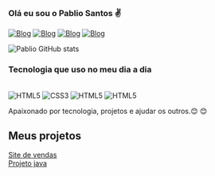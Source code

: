 
### Olá eu sou o Pablio Santos ✌️

[![Blog](https://img.shields.io/badge/Gmail-D14836?style=for-the-badge&logo=gmail&logoColor=white)](https://)
[![Blog](https://img.shields.io/badge/WhatsApp-25D366?style=for-the-badge&logo=whatsapp&logoColor=white)](https://)
[![Blog](https://img.shields.io/badge/Instagram-E4405F?style=for-the-badge&logo=instagram&logoColor=white)](https://)
[![Blog](https://img.shields.io/badge/LinkedIn-0077B5?style=for-the-badge&logo=linkedin&logoColor=white)](https://)

![Pablio GitHub stats](https://github-readme-stats.vercel.app/api?username=PablioSa&show_icons=true&theme=dracula)

### Tecnologia que uso no meu dia a dia

<div style="display: inline_block"><br />
    <img aling=""center alt="HTML5" src="https://img.shields.io/badge/HTML5-E34F26?style=for-the-badge&logo=html5&logoColor=white" />
     <img aling=""center alt="CSS3" src="https://img.shields.io/badge/CSS3-1572B6?style=for-the-badge&logo=css3&logoColor=white" />
      <img aling=""center alt="HTML5" src="https://img.shields.io/badge/JavaScript-323330?style=for-the-badge&logo=javascript&logoColor=F7DF1E" />
       <img aling=""center alt="HTML5" src="https://img.shields.io/badge/Java-ED8B00?style=for-the-badge&logo=openjdk&logoColor=white" />

</div>

<p>
Apaixonado por tecnologia, projetos e ajudar os outros.😊 😊 
</p>

## Meus projetos

[Site de vendas]()<br />
[Projeto java]()
